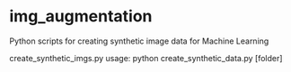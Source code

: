 # img_augmentation
Python scripts for creating synthetic image data for Machine Learning

create_synthetic_imgs.py usage:
  python create_synthetic_data.py [folder]
